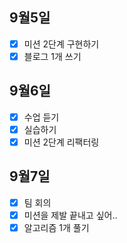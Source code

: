 ## 9월5일

- [x] 미션 2단계 구현하기
- [x] 블로그 1개 쓰기

## 9월6일
- [x] 수업 듣기
- [x] 실습하기
- [x] 미션 2단계 리팩터링

## 9월7일
- [x] 팀 회의
- [x] 미션을 제발 끝내고 싶어..
- [x] 알고리즘 1개 풀기
